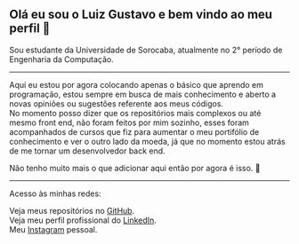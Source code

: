 Olá eu sou o Luiz Gustavo e bem vindo ao meu perfil 🙂
---
Sou estudante da Universidade de Sorocaba, atualmente no 2° período de Engenharia da Computação.

---
Aqui eu estou por agora colocando apenas o básico que aprendo em programação, estou sempre em busca de mais conhecimento e aberto a novas opiniões ou sugestões referente aos meus códigos.  
No momento posso dizer que os repositórios mais complexos ou até mesmo front end, não foram feitos por mim sozinho, esses foram acompanhados de cursos que fiz para aumentar o meu portifólio de conhecimento e ver o outro lado da moeda, já que no momento estou atrás de me tornar um desenvolvedor back end.

Não tenho muito mais o que adicionar aqui então por agora é isso. 🖖


---

Acesso às minhas redes:

Veja meus repositórios no [GitHub](https://github.com/LuizVieira11).  
Veja meu perfil profissional do [LinkedIn](https://www.linkedin.com/in/luiz-gustavo-santos-vieira-b78031260/).  
Meu [Instagram](https://www.instagram.com/luizsv11/) pessoal.
